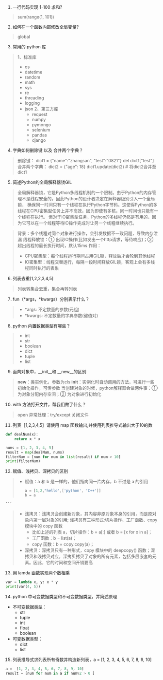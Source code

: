 1. 一行代码实现 1-100 求和?
> sum(range(1, 101))
2. 如何在一个函数内部修改全局变量?
> global
3. 常用的 python 库
> 1、标准库
>   - os
>   - datetime
>   - random
>   - math
>   - sys
>   - re
>   - threading
>   - logging
>   - json
> 2、第三方库
>     - request
>     - numpy
>     - pymongo
>     - selenium
>     - pandas
>     - django
4. 字典如何删除键 以及 合并两个字典？
> 删除键：
> dict1 = {"name":"zhangsan", "test":"0821"}
> del dict1["test"]
> 合并两个字典：
> dict2 = {"age": 18}
> dict1.update(dict2) # 将dict2合并至dict1

5. 简述Python的全局解释器锁GIL
> 全局解释器锁，它是Python多线程机制的一个限制。由于Python的内存管理不是线程安全的，因此Python的设计者决定在解释器级别引入一个全局锁，
> 确保同一时间只有一个线程在执行Python字节码。这使得Python的多线程在CPU密集型任务上并不高效，因为即使有多核，同一时间也只能有一个线程在执行。
> 但对于IO密集型任务，Python的多线程仍然是有用的，因为它可以在一个线程等待IO操作完成时让另一个线程继续执行。

> 背景：多个线程对同个对象进行操作，会引发数据不一致问题，导致内存泄漏
> 线程释放锁：① 出现IO操作(比如发出一个http请求，等待响应)；② 超出线程的最长执行时间，默认15ms
> 作用：
>   - CPU密集型：每个线程运行期间占用GIL锁，释放后才会轮到其他线程
>   - IO密集型：线程交替运行，每隔一段时间释放GIL锁，客观上会有多线程同时执行的表象

6. 列表去重[1,2,2,3,4,5]
> 列表转集合去重，集合再转列表

7. fun（*args，*kwargs）分别表示什么？
> - *args: 不定数量的参数(元组)
> - *kwargs: 不定数量的字典参数(键值对)

8. python 内置数据类型有哪些？
> - int
> - str
> - boolean
> - dict
> - tuple
> - list
9. 面向对象中，__init__和 __new__的区别
> __new__：类实例化，参数为cls
> __init__：实例化时自动调用的方法，可进行一些初始化操作，可传参数
> 当创建对象的时候，python解释器会做两件事：① 为对象分配内存空间；② 为对象进行初始化
10. with 方法打开文件，帮我们做了什么？
> open
> 异常处理：try/except
> 关闭文件
11. 列表［1,2,3,4,5］请使用 map 函数输出,并使用列表推导式输出大于10的数
```python
def dealNum(x):
    return x * x

nums = [1, 2, 3, 4, 5]
result = map(dealNum, nums)
filterNum = [num for num in list(result) if num > 10]
print(filterNum)
```
12. 赋值、浅拷贝、深拷贝的区别
> - 赋值：a 和 b 是一样的，他们指向同一片内存，b 不过是 a 的引用
>   ```python
>   a = [1,2,"hello",['python', 'C++']]
>   b = a
    ```
> - 浅拷贝：浅拷贝会创建新对象，其内容非原对象本身的引用，而是原对象内第一层对象的引用; 浅拷贝有三种形式:切片操作、工厂函数、copy 模块中的 copy 函数 
>   - 比如上述的列表 a，切片操作：b = a[:] 或者 b = [x for x in a]； 
>   - 工厂函数：b = list(a)； 
>   - copy 函数：b = copy.copy(a)；
> - 深拷贝：深拷贝只有一种形式，copy 模块中的 deepcopy() 函数；深拷贝和浅拷贝对应，深拷贝拷贝了对象的所有元素，包括多层嵌套的元素。因此，它的时间和空间开销要高

13. 用 lamda 函数实现两个数相乘
```python
var = lambda x, y: x * y
print(var(4, 5))
```

14. python 中可变数据类型和不可变数据类型，并简述原理
- 不可变数据类型：
  - str
  - tuple
  - int
  - float
  - boolean
- 可变数据类型：
  - dict
  - list

15. 列表推导式求列表所有奇数并构造新列表，a =  [1, 2, 3, 4, 5, 6, 7, 8, 9, 10]
```python
a =  [1, 2, 3, 4, 5, 6, 7, 8, 9, 10]
result = [num for num in a if num%2 > 0 ]
```
